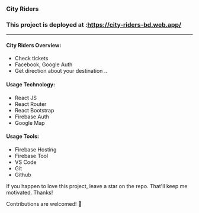 ### City Riders 
### This project is deployed at :https://city-riders-bd.web.app/
---

#### City Riders Overview:
* Check tickets
* Facebook, Google Auth
* Get direction about your destination
..

#### Usage Technology:
* React JS
* React Router
* React Bootstrap
* Firebase Auth
* Google Map

#### Usage Tools:
* Firebase Hosting
* Firebase Tool
* VS Code
* Git
* Github

If you happen to love this project, leave a star on the repo. That'll keep me motivated.
Thanks!

Contributions are welcomed! 💖 
